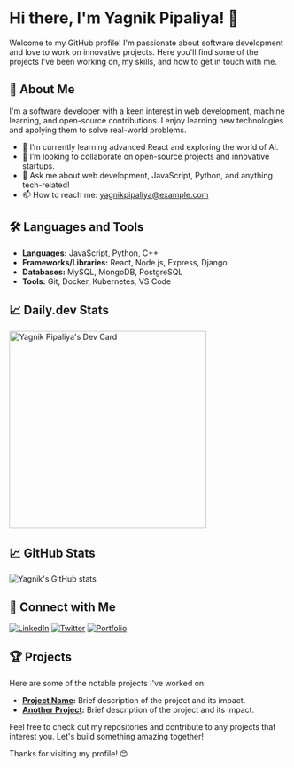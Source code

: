 # Hi there, I'm Yagnik Pipaliya! 👋

Welcome to my GitHub profile! I'm passionate about software development and love to work on innovative projects. Here you'll find some of the projects I've been working on, my skills, and how to get in touch with me.

## 🚀 About Me

I'm a software developer with a keen interest in web development, machine learning, and open-source contributions. I enjoy learning new technologies and applying them to solve real-world problems.

- 🌱 I’m currently learning advanced React and exploring the world of AI.
- 👯 I’m looking to collaborate on open-source projects and innovative startups.
- 💬 Ask me about web development, JavaScript, Python, and anything tech-related!
- 📫 How to reach me: [yagnikpipaliya@example.com](mailto:yagnikpipaliya@example.com)

## 🛠️ Languages and Tools

- **Languages:** JavaScript, Python, C++
- **Frameworks/Libraries:** React, Node.js, Express, Django
- **Databases:** MySQL, MongoDB, PostgreSQL
- **Tools:** Git, Docker, Kubernetes, VS Code

## 📈 Daily.dev Stats
<a href="https://app.daily.dev/yagnikpipaliya"><img src="https://api.daily.dev/devcards/v2/YWSXGI1qBOcotqHpYE70V.png?r=kwv&type=default" width="356" alt="Yagnik Pipaliya's Dev Card"/></a>

## 📈 GitHub Stats

![Yagnik's GitHub stats](https://github-readme-stats.vercel.app/api?username=yagnikpipaliya-fablead&show_icons=true&theme=radical)

## 🔗 Connect with Me

[![LinkedIn](https://img.shields.io/badge/-LinkedIn-blue?style=flat&logo=Linkedin&logoColor=white)](https://www.linkedin.com/in/yagnikpipaliya)
[![Twitter](https://img.shields.io/badge/-Twitter-blue?style=flat&logo=Twitter&logoColor=white)](https://twitter.com/yagnikpipaliya)
[![Portfolio](https://img.shields.io/badge/-Portfolio-black?style=flat&logo=github&logoColor=white)](https://yagnikpipaliya.dev)


## 🏆 Projects

Here are some of the notable projects I've worked on:

- **[Project Name](https://github.com/yagnikpipaliya-fablead/project-name):** Brief description of the project and its impact.
- **[Another Project](https://github.com/yagnikpipaliya-fablead/another-project):** Brief description of the project and its impact.

Feel free to check out my repositories and contribute to any projects that interest you. Let's build something amazing together!

Thanks for visiting my profile! 😊
